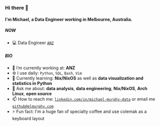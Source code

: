 ### Hi there 👋

#### I'm Michael, a Data Engineer working in Melbourne, Australia.

##### NOW

- 💻 Data Engineer [`ANZ`](https://www.anz.com.au/)

##### BIO

- 🔭 I’m currently working at: **ANZ**
- ⚙️ I use daily: `Python`, `SQL`, `Bash`, `Vim`
- 🌱 Currently learning: **Nix/NixOS** as well as **data visualization and statistics in Python**
- 💬 Ask me about: **data analysis**, **data engineering**, **Nix/NixOS**, **Arch Linux**, **open source**
- 📫 How to reach me: [`linkedin.com/in/michael-murphy-data`](https://www.linkedin.com/in/michael-murphy-data/) or email me [`github@elmurphy.com`](mailto:github@elmurphy.com)
- ⚡ Fun fact: I'm a huge fan of specialty coffee and use colemak as a keyboard layout
